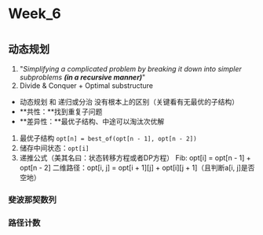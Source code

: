 # Week_6

#

## 动态规划



1. "*Simplifying a complicated problem by breaking it down into simpler subproblems **(in a recursive manner)***"
2. Divide & Conquer + Optimal substructure



- 动态规划 和 递归或分治 没有根本上的区别（关键看有无最优的子结构）
- **共性：**找到重复子问题
- **差异性：**最优子结构、中途可以淘汰次优解

1. 最优子结构 `opt[n] = best_of(opt[n - 1], opt[n - 2])`
2. 储存中间状态：`opt[i]`
3. 递推公式（美其名曰：状态转移方程或者DP方程）
	Fib: opt[i] = opt[n - 1] + opt[n - 2]
	二维路径：opt[i, j] = opt[i + 1][j] + opt[i][j + 1]（且判断a[i, j]是否空地）

### 斐波那契数列
### 路径计数


